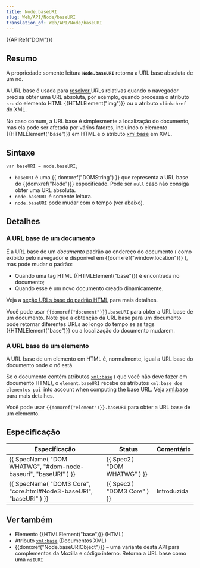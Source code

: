 ```yaml
---
title: Node.baseURI
slug: Web/API/Node/baseURI
translation_of: Web/API/Node/baseURI
---
```

{{APIRef("DOM")}}

## Resumo

A propriedade somente leitura **`Node.baseURI`** retorna a URL base absoluta de um nó.

A URL base é usada para [resolver ](http://developers.whatwg.org/urls.html#resolving-urls)URLs relativas quando o navegador precisa obter uma URL absoluta, por exemplo, quando processa o atributo `src` do elemento HTML {{HTMLElement("img")}} ou o atributo `xlink:href` do XML.

No caso comum, a URL base é simplesmente a localização do documento, mas ela pode ser afetada por vários fatores, incluindo o elemento {{HTMLElement("base")}} em HTML e o atributo [xml:base](/pt-BR/docs/XML/xml:base) em XML.

## Sintaxe

```
var baseURI = node.baseURI;
```

- `baseURI` é uma {{ domxref("DOMString") }} que representa a URL base do {{domxref("Node")}} especificado. Pode ser `null` caso não consiga obter uma URL absoluta.
- `node.baseURI` é somente leitura.
- `node.baseURI` pode mudar com o tempo (ver abaixo).

## Detalhes

### A URL base de um documento

É a URL base de um _documento_ padrão ao endereço do documento ( como exibido pelo navegador e disponível em {{domxref("window.location")}} ), mas pode mudar o padrão:

- Quando uma tag HTML {{HTMLElement("base")}} é encontrada no documento;
- Quando esse é um novo documento creado dinamicamente.

Veja a [seção URLs base do padrão HTML](http://developers.whatwg.org/urls.html#base-urls) para mais detalhes.

Você pode usar `{{domxref("document")}}.baseURI` para obter a URL base de um documento. Note que a obtenção da URL base para um documento pode retornar diferentes URLs ao longo do tempo se as tags {{HTMLElement("base")}} ou a localização do documento mudarem.

### A URL base de um elemento

A URL base de um elemento em HTML é, normalmente, igual a URL base do documento onde o nó está.

Se o documento contém atributos [`xml:base`](/en-US/docs/XML/xml:base) ( que você não deve fazer em documento HTML), o `element.baseURI` recebe os atributos `xml:base dos elementos pai `into account when computing the base URL. Veja [xml:base](/pt-BR/docs/XML/xml:base) para mais detalhes.

Você pode usar `{{domxref("element")}}.baseURI` para obter a URL base de um elemento.

## Especificação

| Especificação                                                                            | Status                               | Comentário  |
| ---------------------------------------------------------------------------------------- | ------------------------------------ | ----------- |
| {{ SpecName( "DOM WHATWG", "#dom-node-baseuri", "baseURI" ) }}     | {{ Spec2( "DOM WHATWG" ) }} |             |
| {{ SpecName( "DOM3 Core", "core.html#Node3-baseURI", "baseURI" ) }} | {{ Spec2( "DOM3 Core" ) }} | Introduzida |

## Ver também

- Elemento {{HTMLElement("base")}} (HTML)
- Atributo [`xml:base`](/pt-BR/docs/XML/xml:base) (Documentos XML)
- {{domxref("Node.baseURIObject")}} – uma variante desta API para complementos da Mozilla e código interno. Retorna a URL base como uma `nsIURI`
